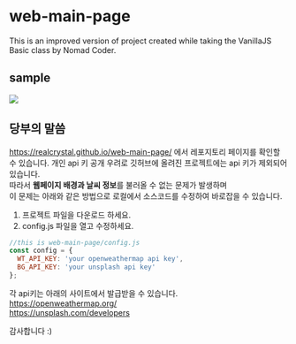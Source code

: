 # web-main-page
This is an improved version of project created while taking the VanillaJS Basic class by Nomad Coder.  

## sample
<image src="https://img1.daumcdn.net/thumb/R1280x0/?scode=mtistory2&fname=https%3A%2F%2Fblog.kakaocdn.net%2Fdn%2FcfFjxz%2Fbtq42zrUuu0%2FkPCaVwakpjXIGfA2deU2O1%2Fimg.png"/>

## 당부의 말씀
https://realcrystal.github.io/web-main-page/ 에서 레포지토리 페이지를 확인할 수 있습니다.
개인 api 키 공개 우려로 깃허브에 올려진 프로젝트에는 api 키가 제외되어 있습니다.  
따라서 **웹페이지 배경과 날씨 정보**를 불러올 수 없는 문제가 발생하며  
이 문제는 아래와 같은 방법으로 로컬에서 소스코드를 수정하여 바로잡을 수 있습니다.
1. 프로젝트 파일을 다운로드 하세요.
2. config.js 파일을 열고 수정하세요.
```javascript
//this is web-main-page/config.js
const config = {
  WT_API_KEY: 'your openweathermap api key',
  BG_API_KEY: 'your unsplash api key'
};
```
각 api키는 아래의 사이트에서 발급받을 수 있습니다.  
https://openweathermap.org/  
https://unsplash.com/developers
  
감사합니다 :)
